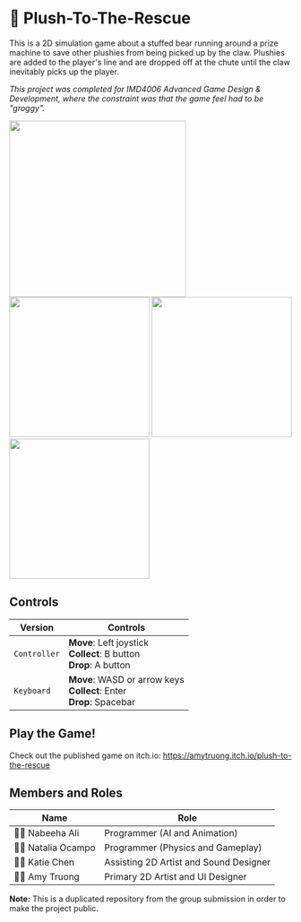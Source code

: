 # :teddy_bear: Plush-To-The-Rescue
 
This is a 2D simulation game about a stuffed bear running around a prize machine to save other plushies from being picked up by the claw. Plushies are added to the player's line and are dropped off at the chute until the claw inevitably picks up the player. 

*This project was completed for IMD4006 Advanced Game Design & Development, where the constraint was that the game feel had to be "groggy".* 

<img src="https://user-images.githubusercontent.com/47696964/208323907-8343dd21-1091-485b-9dee-f490cc6c939e.png" width=315> <img src='https://user-images.githubusercontent.com/47696964/208323916-abc48dab-4e6f-4f92-a9ed-a809eac7a0ea.PNG' height=250> <img src='https://user-images.githubusercontent.com/47696964/208323918-a88a750c-ea9c-4d39-8d3e-8bc6b9d9185b.PNG' height=250> <img src='https://user-images.githubusercontent.com/47696964/208323920-997b533d-60de-422b-82b3-14debdfa7e9d.PNG' height=250>



## Controls
| Version | Controls |
| --- | --- |
| `Controller` | **Move**: Left joystick<br/>**Collect**: B button<br>**Drop**: A button|
| `Keyboard` | **Move**: WASD or arrow keys<br/>**Collect**: Enter <br>**Drop**: Spacebar|

## Play the Game!
Check out the published game on itch.io: https://amytruong.itch.io/plush-to-the-rescue

## Members and Roles
| Name  | Role |
| ------------- | ------------- |
| :woman_technologist: Nabeeha Ali  | Programmer (AI and Animation)  |
| :woman_technologist: Natalia Ocampo  | Programmer (Physics and Gameplay) |
| :woman_artist: Katie Chen  | Assisting 2D Artist and Sound Designer |
| :woman_artist: Amy Truong  | Primary 2D Artist and UI Designer |

**Note:** This is a duplicated repository from the group submission in order to make the project public.
